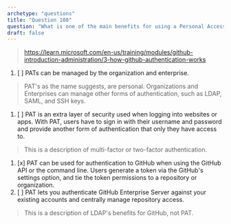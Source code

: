 ```yaml
---
archetype: "questions"
title: "Question 108"
question: "What is one of the main benefits for using a Personal Access Token (PAT) instead of a standard username and password for GitHub authentication?"
draft: false
---
```



> https://learn.microsoft.com/en-us/training/modules/github-introduction-administration/3-how-github-authentication-works
1. [ ] PATs can be managed by the organization and enterprise.
> PAT's as the name suggests, are personal. Organizations and Enterprises can manage other forms of authentication, such as LDAP, SAML, and SSH keys.
1. [ ] PAT is an extra layer of security used when logging into websites or apps. With PAT, users have to sign in with their username and password and provide another form of authentication that only they have access to.
> This is a description of multi-factor or two-factor authentication.
1. [x] PAT can be used for authentication to GitHub when using the GitHub API or the command line. Users generate a token via the GitHub's settings option, and tie the token permissions to a repository or organization. 
1. [ ] PAT lets you authenticate GitHub Enterprise Server against your existing accounts and centrally manage repository access. 
> This is a description of LDAP's benefits for GitHub, not PAT.
